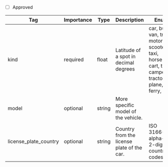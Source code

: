 - [ ] Approved


| Tag                   | Importance   | Type    | Description                                      | Enum                                                                                                         | Example |
|-----------------------|--------------|---------|--------------------------------------------------|--------------------------------------------------------------------------------------------------------------|---------|
| kind                 | required  | float   | Latitude of a spot in decimal degrees            | car, bus, van, truck, motorbike, scooter, taxi, horse-cart, train, camper, tractor, plane, ferry, boat       |         |
| model                 | optional  | string  | More specific model of the vehicle.              |                                                                                                              |         |
| license_plate_country | optional  | string  | Country from the license plate of the car.       | ISO 3166-1 alpha-2 2-digit country codes                                                                     |         |
